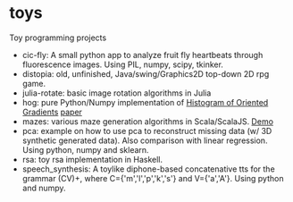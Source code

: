 # toys

Toy programming projects

* cic-fly: A small python app to analyze fruit fly heartbeats through fluorescence images. Using PIL, numpy, scipy, tkinker. 
* distopia: old, unfinished, Java/swing/Graphics2D top-down 2D rpg game.
* julia-rotate: basic image rotation algorithms in Julia
* hog: pure Python/Numpy implementation of [Histogram of Oriented Gradients](https://en.wikipedia.org/wiki/Histogram_of_oriented_gradients) [paper](https://lear.inrialpes.fr/people/triggs/pubs/Dalal-cvpr05.pdf)
* mazes: various maze generation algorithms in Scala/ScalaJS. [Demo](http://facundoq.github.io/mazes/)
* pca: example on how to use pca to reconstruct missing data (w/ 3D synthetic generated data). Also comparison with linear regression. Using python, numpy and sklearn.
* rsa: toy rsa implementation in Haskell.
* speech_synthesis:  A toylike diphone-based concatenative tts for the grammar (CV)+, where C={'m','l','p','k','s'} and V={'a','A'}. Using python and numpy.





